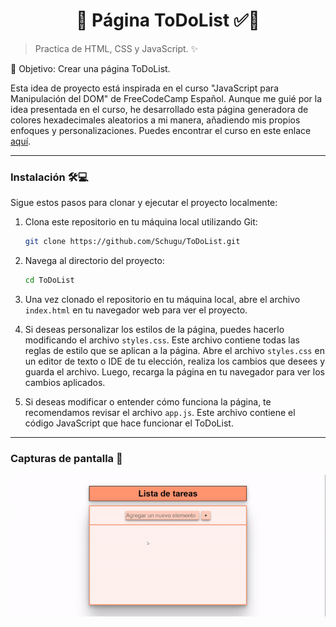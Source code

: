 <h1 align='center'>🌟 Página ToDoList ✅🌟</h1>

> Practica de HTML, CSS y JavaScript. ✨

🎯 Objetivo: Crear una página ToDoList.

Esta idea de proyecto está inspirada en el curso "JavaScript para Manipulación del DOM" de FreeCodeCamp Español. Aunque me guié por la idea presentada en el curso, he desarrollado esta página generadora de colores hexadecimales aleatorios a mi manera, añadiendo mis propios enfoques y personalizaciones. Puedes encontrar el curso en este enlace [aquí](https://www.youtube.com/watch?v=koiPxFFiqJ4 "Click aquí").

------------

### Instalación 🛠️💻

Sigue estos pasos para clonar y ejecutar el proyecto localmente:

1. Clona este repositorio en tu máquina local utilizando Git:

    ```bash
    git clone https://github.com/Schugu/ToDoList.git
    ```

2. Navega al directorio del proyecto:

    ```bash 
    cd ToDoList
    ```

3. Una vez clonado el repositorio en tu máquina local, abre el archivo `index.html` en tu navegador web para ver el proyecto.

4. Si deseas personalizar los estilos de la página, puedes hacerlo modificando el archivo `styles.css`. Este archivo contiene todas las reglas de estilo que se aplican a la página. Abre el archivo `styles.css` en un editor de texto o IDE de tu elección, realiza los cambios que desees y guarda el archivo. Luego, recarga la página en tu navegador para ver los cambios aplicados.

5. Si deseas modificar o entender cómo funciona la página, te recomendamos revisar el archivo `app.js`. Este archivo contiene el código JavaScript que hace funcionar el ToDoList.

------------

### Capturas de pantalla 📸
<img src='media/capturaDePantalla.gif' alt='CapturaDePantalla1'>


